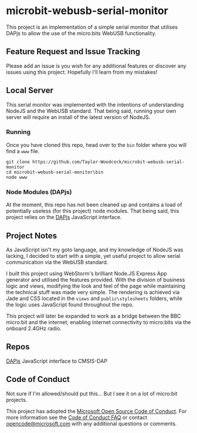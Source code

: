 # microbit-webusb-serial-monitor
This project is an implementation of a simple serial monitor that utilises DAPjs to allow the use of the micro:bits WebUSB functionality.

## Feature Request and Issue Tracking
Please add an issue is you wish for any additional features or discover any issues using this project. Hopefully I'll learn from my mistakes!

## Local Server
This serial monitor was implemented with the intentions of understanding NodeJS and the WebUSB standard. That being said, running your own server will require an install of the latest version of NodeJS.

### Running
Once you have cloned this repo, head over to the ``bin`` folder where you will find a ``www`` file.

```
git clone https://github.com/Taylor-Woodcock/microbit-webusb-serial-monitor
cd microbit-webusb-serial-monitor\bin
node www
```

### Node Modules (DAPjs)
At the moment, this repo has not been cleaned up and contains a load of potentially useless (for this project) node modules.
That being said, this project relies on the [DAPjs](https://github.com/ARMmbed/dapjs) JavaScript interface.

## Project Notes
As JavaScript isn't my goto language, and my knowledge of NodeJS was lacking, I decided to start with a simple, yet useful project to allow serial communication via the WebUSB standard.

I built this project using WebStorm's brilliant Node.JS Express App generator and utilised the features provided. With the division of business logic and views, modifying the look and feel of the page while maintaining the technical stuff was made very simple. The rendering is achieved via Jade and CSS located in the ``views`` and ``public\stylesheets`` folders, while the logic uses JavaScript found throughout the repo.

This project will later be expanded to work as a bridge between the BBC micro:bit and the internet; enabling internet connectivity to micro:bits via the onboard 2.4GHz radio.

## Repos
[DAPjs](https://github.com/ARMmbed/dapjs) JavaScript interface to CMSIS-DAP

## Code of Conduct
Not sure if I'm allowed/should put this... But I see it on a lot of micro:bit projects.

This project has adopted the [Microsoft Open Source Code of Conduct](https://opensource.microsoft.com/codeofconduct/). For more information see the [Code of Conduct FAQ](https://opensource.microsoft.com/codeofconduct/faq/) or contact [opencode@microsoft.com](mailto:opencode@microsoft.com) with any additional questions or comments.
